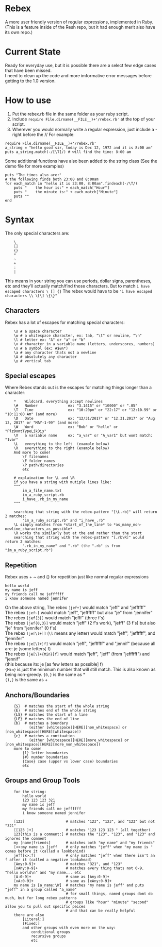 # Rebex
A more user friendly version of regular expressions, implemented in Ruby.
(This is a feature inside of the Resh repo, but it had enough merit also have its own repo.)

# Current State
Ready for everyday use, but it is possible there are a select few edge cases that have been missed.<br>
I need to clean up the code and more imformative error messages before getting to the 1.0 version.<br>


# How to use
1. Put the rebex.rb file in the same folder as your ruby script.
2. Include `require File.dirname(__FILE__)+'/rebex.rb'` at the top of your script.
3. Wherever you would normally write a regular expression, just include a - right before the //
For example:
```
require File.dirname(__FILE__)+'/rebex.rb'
a_string = "hello good sir, today is Dec 12, 1972 and it is 8:00 am"
puts a_string.match(-/[\T]/) # will find the time: 8:00 am
```
Some additional functions have also been added to the string class
(See the demo file for more examples)
```
puts "The times also are:"
# the following finds both 23:00 and 8:00am
for each_match in "hello it is 23:00, 8:00am".findeach(-/\T/)
    puts "    the hour is:" + each_match["Hour"]
    puts "    the minute is:" + each_match["Minute"]
    puts ""
end
```


# Syntax
The only special characters are:<br>
```
    \
    []
    {}
    *
    ~
    +
    :
    |
```
This means in your string you can use periods, dollar signs, parentheses, etc and they'll actually match/find those characters.
But to match `i have escaped characters \ [] {}`
The rebex would have to be `"i have escaped characters \\ \[\] \{\}"`


## Characters
Rebex has a lot of escapes for matching special characters:
```
    \s # a space character
    \w # a whitespace character, ex: tab, "\t" or newline, "\n"
    \l # letter ex: "A" or "a" or "b"
    \v # character in a variable name (letters, underscores, numbers) 
    \x # a symbol (ex: #$&%*) 
    \a # any character thats not a newline
    \A # absolutely any character 
    \y # vertical tab 
```

## Special escapes
Where Rebex stands out is the escapes for matching things longer than a character:
```
    *    Wildcard, everything accept newlines
    \#   Number              ex: "3.1415" or "10000" or ".05"
    \T   Time                ex: "10:20pm" or "22:17" or "12:10.59" or "10:11:80 Am" (and more)
    \D   Date                ex: "12/31/2017" or "12.31.2017" or "Aug 13, 2017" or "MAY-1-99" (and more)
    \W   Word                ex: "Bob" or "hello" or "PlzDontTypeLikDis"
    \V   a variable name     ex: "a_var" or "A_var1" but wont match: "1var"
    \L   everything to the left  (example below)
    \R   everything to the right (example below)
    And more to come!
        \f filenames
        \F folder names
        \P path/directories
        etc

    # explaination for \L and \R
    if you have a string with mutiple lines like:
    """    
        im_a_file_name.txt
        im_a_ruby_script.rb
        i_have_.rb_in_my_name
    """
    
    searching that string with the rebex-pattern "[\L.rb]" will return 2 matches: 
        "im_a_ruby_script.rb" and "i_have_.rb"
    \L simply matches from *start_of_the_line* to *as_many_non-newline_characters_as_possible*
    \R works the similarly but at the end rather than the start
    searching that string with the rebex-pattern "[.rb\R]" would return 2 matches:
        ".rb_in_my_name" and ".rb" (the ".rb" is from "im_a_ruby_script.rb")
```

## Repetition
Rebex uses + ~ and {} for repetition just like normal regular expressions
```
hello world
my name is jeff
my friends call me jeffffff
i know someone named jennifer
```
On the above string,
The rebex `[jef+]` would match "jeff" and "jeffffff"<br>
The rebex `[jef~]` would match "jeff", "jeffffff" but also "je" from "jennifer"<br>
The rebex `[jef{3}]` would match "jefff" (three f's)<br>
The rebex `[jef{0,3}]` would match "jeff" (2 f's work), "jefff" (3 f's) but also "je" from "jennifer" (0 f's)<br>
The rebex `[je[\l+]]` (`\l` means any letter) would match "jeff", "jeffffff", and "jennifer"<br>
The rebex `[je[\l+]f]` would match "jeff", "jeffffff" and "jennif" (because all are: je \[some letters] f)<br>
The rebex `[je[\l+{Min}]f]` would match "jeff", "jeff" (from "jeffffff") and "jennif" <br>
(this because its: je \[as few letters as possible] f)<br>
`{Min}` is just the minimum number that will still match. This is also known as being non-greedy.
`{0,}` is the same as * <br>
`{1,}` is the same as + <br>

## Anchors/Boundaries
```
    {S}  # matches the start of the whole string 
    {E}  # matches end of the whole string
    {LS} # matches the start of a line
    {LE} # matches the end of line
    {b}  # matches a boundary 
           (either [whitespace][HERE][non_whitespace] or [non_whitespace][HERE][whitespace])
    {c}  # matches a contiuation 
           (either [whitespace][HERE][more_whitespace] or [non_whitespace][HERE][more_non_whitespace])
    more to come!
        {l} letter boundaries
        {#} number boundaries
        {Case} case (upper vs lower case) boundaries
        etc
```

## Groups and Group Tools
```
    for the string:
        hello world
        123 123 123 321
        my name is jeff
        my friends call me jeffffff
        i know someone named jennifer

    [123]                   # matches "123", "123", and "123" but not "321"
    [[123 ]+]               # matches "123 123 123 " (all together)
    123[this is a comment:] # matches the "123", "123", and "123" and ignores the comment 
    my [name|friends]       # matches both "my name" and "my friends"
    [<<:my name is ]jeff    # only matches "jeff" when "my name is " comes before it (called a lookbehind)
    jeff[x>:f]              # only matches "jeff" when there isn't an f after it (called a negative lookahead)
    [Any:0-9]+              # matches "321", and "123"
    [xAny:0-9]+             # matches every thing thats not 0-9, "hello world\n" and "my name... etc
    [A:0-9]+                # same as [Any:0-9]+
    [xA:0-9]+               # same as [xAny:0-9]+
    my name is [a_name:\W]  # matches "my name is jeff" and puts "jeff" in a group called "a_name" 
                            # for small things, named groups dont do much, but for long rebex patterns
                            # groups like "hour" "minute" "second" allow you to pull out specific peices
                            # and that can be really helpful
    there are also 
        [Literal:]
        [Fixed:]
        and other groups with even more on the way:
            conditional groups
            recursive groups
            etc
```


